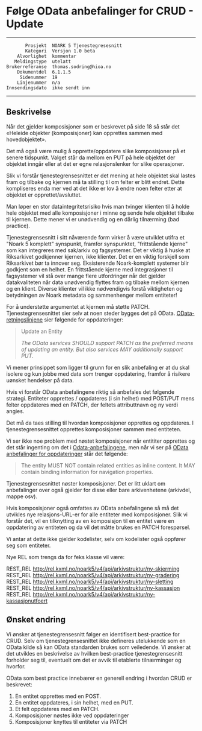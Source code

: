 Følge OData anbefalinger for CRUD - Update
==========================================

 ------------------  ---------------------------------
           Prosjekt  NOARK 5 Tjenestegresesnitt
           Kategori  Versjon 1.0 beta
        Alvorlighet  kommentar
       Meldingstype  utelatt
    Brukerreferanse  thomas.sodring@hioa.no
        Dokumentdel  6.1.1.5
         Sidenummer  19
        Linjenummer  n/a
    Innsendingsdato  ikke sendt inn
 ------------------  ---------------------------------

Beskrivelse
-----------

Når det gjelder komposisjoner som er beskrevet på side 18 så står det
«Heleide objekter (komposisjoner) kan opprettes sammen med
hovedobjektet».

Det må også være mulig å opprette/oppdatere slike komposisjoner på et
senere tidspunkt. Valget står da mellom en PUT på hele objektet der
objektet inngår eller at det er egne relasjonslenker for slike
operasjoner.

Slik vi forstår tjenestegrensesnittet er det mening at hele objektet
skal lastes fram og tilbake og kjernen må ta stilling til om felter er
blitt endret. Dette kompliseres enda mer ved at det ikke er lov å
endre noen felter etter at objektet er opprettet/avsluttet.

Man løper en stor dataintegritetsrisiko hvis man tvinger klienten til
å holde hele objektet med alle komposisjoner i minne og sende hele
objektet tilbake til kjernen. Dette mener vi er unødvendig og en
dårlig tilnærming (bad practice).

Tjenestegrensesnitt i sitt nåværende form virker å være utviklet
utifra et "Noark 5 komplett" synspunkt, framfor synspunktet,
"frittstående kjerne" som kan integreres med sak/arkiv og
fagsystemer. Det er viktig å huske at Riksarkivet godkjenner kjernen,
ikke klienter. Det er en viktig forskjell som Riksarkivet bør ta
innover seg. Eksisterende Noark-komplett systemer blir godkjent som en
helhet. En frittstående kjerne med integrasjoner til fagsystemer vil
stå over mange flere utfordringer når det gjelder datakvaliteten når
data unødvendig flyttes fram og tilbake mellom kjernen og en
klient. Diverse klienter vil ikke nødvendigvis forstå viktigheten og
betydningen av Noark metadata og sammenhenger mellom entiteter!

For å understøtte argumentet at kjernen må støtte
PATCH. Tjenestegrensesnittet sier selv at noen steder bygges det på
OData. [OData-retningslinjene](https://docs.oasis-open.org/odata/odata/v4.0/errata02/os/complete/part1-protocol/odata-v4.0-errata02-os-part1-protocol-complete.html#_Toc406398329)
sier følgende for oppdateringer:

> Update an Entity
>
> _The OData services SHOULD support PATCH as the preferred means of
> updating an entity.
> But also services MAY additionally support PUT_.

Vi mener prinsippet som ligger til grunn for en slik anbefaling er at
du skal isolere og kun jobbe med data som trenger oppdatering, framfor
å risikere uønsket hendelser på data.

Hvis vi forstår OData anbefalingene riktig så anbefales det følgende
strategi.  Entiteter opprettes / oppdateres (i sin helhet) med
POST/PUT mens felter oppdateres med en PATCH, der feltets
attributtnavn og ny verdi angies.

Det må da taes stilling til hvordan komposisjoner opprettes og
oppdateres.  I tjenestegrensesnittet opprettes komposisjoner sammen
med entiteten.

Vi ser ikke noe problem med nøstet komposisjoner når entititer
opprettes og det står ingenting om det i
[Odata-anbefalingene](https://docs.oasis-open.org/odata/odata/v4.0/errata02/os/complete/part1-protocol/odata-v4.0-errata02-os-part1-protocol-complete.html#_Toc406398328),
men når vi ser på [OData anbefalinger for
oppdateringer](https://docs.oasis-open.org/odata/odata/v4.0/errata02/os/complete/part1-protocol/odata-v4.0-errata02-os-part1-protocol-complete.html#_Toc406398329)
står det følgende:

> The entity MUST NOT contain related entities as inline content. It
> MAY contain binding information for navigation properties.

Tjenestegrensesnittet nøster komposisjoner. Det er litt uklart om
anbefalinger over også gjelder for disse eller bare arkivenhetene
(arkivdel, mappe osv).

Hvis komposisjoner også omfattes av OData anbefalingene så må det
utvikles nye relasjons-URL-er for alle entiteter med
komposisjoner. Slik vi forstår det, vil en tilknytting av en
komposisjon til en entitet være en oppdatering av entiteten og da vil
det måtte brukes en PATCH forespørsel.

Vi antar at dette ikke gjelder kodelister, selv om kodelister også
oppfører seg som entiteter.

Nye REL som trengs da for feks klasse vil være:

  REST_REL http://rel.kxml.no/noark5/v4/api/arkivstruktur/ny-skjerming
  REST_REL http://rel.kxml.no/noark5/v4/api/arkivstruktur/ny-gradering
  REST_REL http://rel.kxml.no/noark5/v4/api/arkivstruktur/ny-sletting
  REST_REL http://rel.kxml.no/noark5/v4/api/arkivstruktur/ny-kassasjon
  REST_REL http://rel.kxml.no/noark5/v4/api/arkivstruktur/ny-kassasjonutfoert

Ønsket endring
--------------

Vi ønsker at tjenestegrensesnitt følger en identifisert best-practice
for CRUD.  Selv om tjenestegrensesnittet ikke defineres utelukkende
som en OData kilde så kan OData standarden brukes som veiledende. Vi
ønsker at det utvikles en beskrivelse av hvilken best-practice
tjenestegrensesnitt forholder seg til, eventuelt om det er avvik til
etablerte tilnærminger og hvorfor.

OData som best practice innebærer en generell endring i hvordan CRUD
er beskrevet:

1. En entitet opprettes med en POST.
2. En entitet oppdateres, i sin helhet, med en PUT.
3. Et felt oppdateres med en PATCH.
4. Komposisjoner nøstes ikke ved oppdateringer
5. Komposisjoner knyttes til entiteter via PATCH
